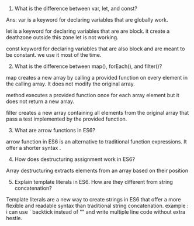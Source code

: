 1) What is the difference between var, let, and const?

Ans: var is a keyword for declaring variables that are globally work.

let is a keyword for declaring variables that are are block. it create a deathzone outside this zone let is not working.

const keyword for declaring variables that are also block and are meant to be constant. we use it most of the time.


2) What is the difference between map(), forEach(), and filter()?

map creates a new array by calling a provided function on every element in the calling array. It does not modify the original array. 

method executes a provided function once for each array element but it does not return a new array.

filter creates a new array containing all elements from the original array that pass a test implemented by the provided function.


3) What are arrow functions in ES6?

arrow function in ES6 is an alternative to traditional function expressions. It offer a shorter syntax .


4) How does destructuring assignment work in ES6?

Array destructuring extracts elements from an array based on their position

5) Explain template literals in ES6. How are they different from string concatenation?

Template literals are a new way to create strings in ES6 that offer a more flexible and readable syntax than traditional string concatenation. example :
i can use ` backtick instead of "" and write multiple line code without extra hestle.

